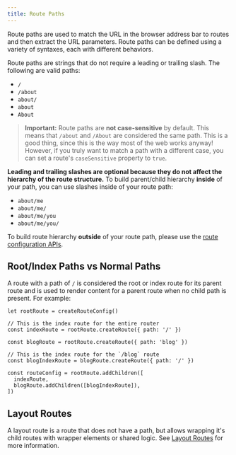```yaml
---
title: Route Paths
---
```


Route paths are used to match the URL in the browser address bar to routes and then extract the URL parameters. Route paths can be defined using a variety of syntaxes, each with different behaviors.

Route paths are strings that do not require a leading or trailing slash. The following are valid paths:

- `/`
- `/about`
- `about/`
- `about`
- `About`

> **Important:** Route paths are **not case-sensitive** by default. This means that `/about` and `/About` are considered the same path. This is a good thing, since this is the way most of the web works anyway! However, if you truly want to match a path with a different case, you can set a route's `caseSensitive` property to `true`.

**Leading and trailing slashes are optional because they do not affect the hierarchy of the route structure.** To build parent/child hierarchy **inside** of your path, you can use slashes inside of your route path:

- `about/me`
- `about/me/`
- `about/me/you`
- `about/me/you/`

To build route hierarchy **outside** of your route path, please use the [route configuration APIs](./route-configs).

## Root/Index Paths vs Normal Paths

A route with a path of `/` is considered the root or index route for its parent route and is used to render content for a parent route when no child path is present. For example:

```tsx
let rootRoute = createRouteConfig()

// This is the index route for the entire router
const indexRoute = rootRoute.createRoute({ path: '/' })

const blogRoute = rootRoute.createRoute({ path: 'blog' })

// This is the index route for the `/blog` route
const blogIndexRoute = blogRoute.createRoute({ path: '/' })

const routeConfig = rootRoute.addChildren([
  indexRoute,
  blogRoute.addChildren([blogIndexRoute]),
])
```

## Layout Routes

A layout route is a route that does not have a path, but allows wrapping it's child routes with wrapper elements or shared logic. See [Layout Routes](./layout-routes) for more information.
